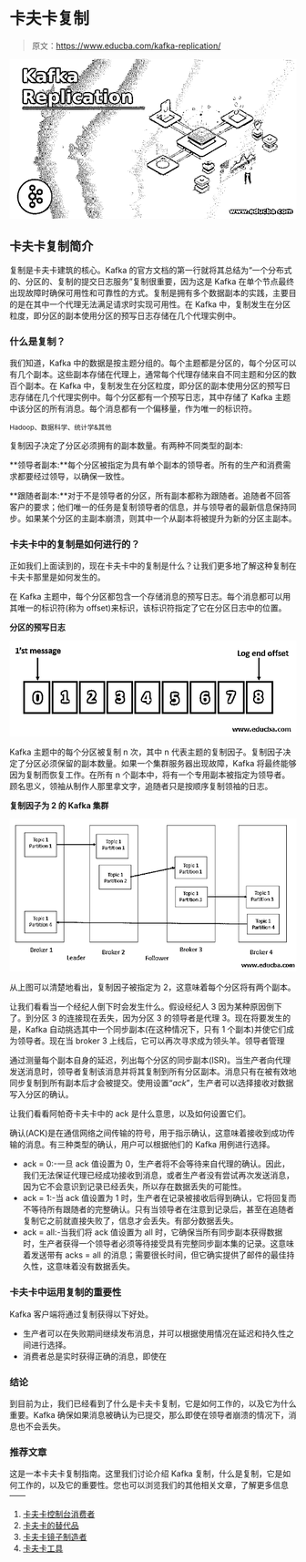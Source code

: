 # 卡夫卡复制

> 原文：<https://www.educba.com/kafka-replication/>

![Kafka Replication](img/2d7f7c4ac92bc35eb8ab203bd0cbd5e4.png)



## 卡夫卡复制简介

复制是卡夫卡建筑的核心。Kafka 的官方文档的第一行就将其总结为“一个分布式的、分区的、复制的提交日志服务”复制很重要，因为这是 Kafka 在单个节点最终出现故障时确保可用性和可靠性的方式。复制是拥有多个数据副本的实践，主要目的是在其中一个代理无法满足请求时实现可用性。在 Kafka 中，复制发生在分区粒度，即分区的副本使用分区的预写日志存储在几个代理实例中。

### 什么是复制？

我们知道，Kafka 中的数据是按主题分组的。每个主题都是分区的，每个分区可以有几个副本。这些副本存储在代理上，通常每个代理存储来自不同主题和分区的数百个副本。在 Kafka 中，复制发生在分区粒度，即分区的副本使用分区的预写日志存储在几个代理实例中。每个分区都有一个预写日志，其中存储了 Kafka 主题中该分区的所有消息。每个消息都有一个偏移量，作为唯一的标识符。

<small>Hadoop、数据科学、统计学&其他</small>

复制因子决定了分区必须拥有的副本数量。有两种不同类型的副本:

**领导者副本:**每个分区被指定为具有单个副本的领导者。所有的生产和消费需求都要经过领导，以确保一致性。

**跟随者副本:**对于不是领导者的分区，所有副本都称为跟随者。追随者不回答客户的要求；他们唯一的任务是复制领导者的信息，并与领导者的最新信息保持同步。如果某个分区的主副本崩溃，则其中一个从副本将被提升为新的分区主副本。

### 卡夫卡中的复制是如何进行的？

正如我们上面读到的，现在卡夫卡中的复制是什么？让我们更多地了解这种复制在卡夫卡那里是如何发生的。

在 Kafka 主题中，每个分区都包含一个存储消息的预写日志。每个消息都可以用其唯一的标识符(称为 offset)来标识，该标识符指定了它在分区日志中的位置。

**分区的预写日志**

![Partition’s write-ahead log](img/f4140092b8dd58c09a343e8ffbf81668.png)



Kafka 主题中的每个分区被复制 n 次，其中 n 代表主题的复制因子。复制因子决定了分区必须保留的副本数量。如果一个集群服务器出现故障，Kafka 将最终能够因为复制而恢复工作。在所有 n 个副本中，将有一个专用副本被指定为领导者。顾名思义，领袖从制作人那里拿文字，追随者只是按顺序复制领袖的日志。

**复制因子为 2 的 Kafka 集群**

![Kafka Cluster with replication factor 2](img/ddd72f4fe5b812065a5c32c94cedccfb.png)



从上图可以清楚地看出，复制因子被指定为 2，这意味着每个分区将有两个副本。

让我们看看当一个经纪人倒下时会发生什么。假设经纪人 3 因为某种原因倒下了。到分区 3 的连接现在丢失，因为分区 3 的领导者是代理 3。现在将要发生的是，Kafka 自动挑选其中一个同步副本(在这种情况下，只有 1 个副本)并使它们成为领导者。现在当 broker 3 上线后，它可以再次寻求成为领头羊。领导者管理

通过测量每个副本自身的延迟，列出每个分区的同步副本(ISR)。当生产者向代理发送消息时，领导者复制该消息并将其复制到所有分区副本。消息只有在被有效地同步复制到所有副本后才会被提交。使用设置“*ack*”，生产者可以选择接收对数据写入分区的确认。

让我们看看阿帕奇卡夫卡中的 ack 是什么意思，以及如何设置它们。

确认(ACK)是在通信网络之间传输的符号，用于指示确认，这意味着接收到成功传输的消息。有三种类型的确认，用户可以根据他们的 Kafka 用例进行选择。

*   ack = 0:-一旦 ack 值设置为 0，生产者将不会等待来自代理的确认。因此，我们无法保证代理已经成功接收到消息，或者生产者没有尝试再次发送消息，因为它不会意识到记录已经丢失，所以存在数据丢失的可能性。
*   ack = 1:-当 ack 值设置为 1 时，生产者在记录被接收后得到确认，它将回复而不等待所有跟随者的完整确认。只有当领导者在注意到记录后，甚至在追随者复制它之前就直接失败了，信息才会丢失。有部分数据丢失。
*   ack = all:-当我们将 ack 值设置为 all 时，它确保当所有同步副本获得数据时，生产者获得一个领导者必须等待接受具有完整同步副本集的记录。这意味着发送带有 acks = all 的消息；需要很长时间，但它确实提供了邮件的最佳持久性，这意味着没有数据丢失。

### 卡夫卡中运用复制的重要性

Kafka 客户端将通过复制获得以下好处。

*   生产者可以在失败期间继续发布消息，并可以根据使用情况在延迟和持久性之间进行选择。
*   消费者总是实时获得正确的消息，即使在

### 结论

到目前为止，我们已经看到了什么是卡夫卡复制，它是如何工作的，以及它为什么重要。Kafka 确保如果消息被确认为已提交，那么即使在领导者崩溃的情况下，消息也不会丢失。

### 推荐文章

这是一本卡夫卡复制指南。这里我们讨论介绍 Kafka 复制，什么是复制，它是如何工作的，以及它的重要性。您也可以浏览我们的其他相关文章，了解更多信息——

1.  [卡夫卡控制台消费者](https://www.educba.com/kafka-console-consumer/)
2.  [卡夫卡的替代品](https://www.educba.com/kafka-alternatives/)
3.  [卡夫卡镜子制造者](https://www.educba.com/kafka-mirrormaker/)
4.  [卡夫卡工具](https://www.educba.com/kafka-tools/)





